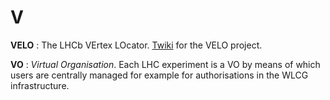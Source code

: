# V

**VELO**
: The LHCb VErtex LOcator.
[Twiki](https://lbtwiki.cern.ch/bin/view/VELO) for the VELO project.

**VO**
: *Virtual Organisation*.
Each LHC experiment is a VO by means of which users are centrally managed for example for authorisations in the WLCG infrastructure.
